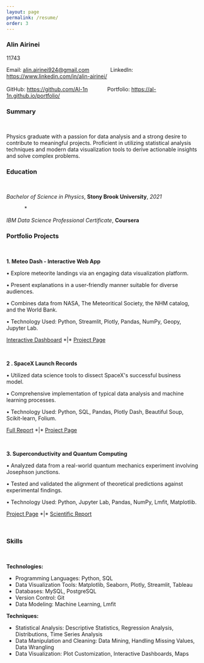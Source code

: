 ```yaml
---
layout: page
permalink: /resume/
order: 3
---
```


### **Alin Airinei**
11743

Email: [alin.airinei924@gmail.com](mailto:alin.airinei924@gmail.com)  &nbsp;&nbsp;&nbsp;&nbsp;&nbsp;&nbsp;&nbsp;&nbsp;&nbsp;&nbsp;&nbsp;&nbsp;  LinkedIn: <https://www.linkedin.com/in/alin-airinei/>  
&nbsp;&nbsp;&nbsp;&nbsp;&nbsp;&nbsp;&nbsp;&nbsp;&nbsp;&nbsp;&nbsp;&nbsp;  
GitHub: <https://github.com/Al-1n> &nbsp;&nbsp;&nbsp;&nbsp;&nbsp;&nbsp;&nbsp;&nbsp;&nbsp;&nbsp;&nbsp;  Portfolio: <https://al-1n.github.io/portfolio/>

### **Summary**

&nbsp;

Physics graduate with a passion for data analysis and a strong desire to contribute to meaningful projects. Proficient in utilizing statistical analysis techniques and modern data visualization tools to derive actionable insights and solve complex problems.

### **Education**

&nbsp;

*Bachelor of Science in Physics*, **Stony Brook University**, *2021*

&nbsp;&nbsp;&nbsp;&nbsp;&nbsp;&nbsp;&nbsp;&nbsp;&nbsp;&nbsp;&nbsp;  * &nbsp;&nbsp;&nbsp;&nbsp;&nbsp;&nbsp;&nbsp;&nbsp;&nbsp;&nbsp;&nbsp; 

*IBM Data Science Professional Certificate*, **Coursera**

### **Portfolio Projects**

&nbsp;

**1. Meteo Dash - Interactive Web App**

• Explore meteorite landings via an engaging data visualization platform.

• Present explanations in a user-friendly manner suitable for diverse audiences.

• Combines data from NASA, The Meteoritical Society, the NHM catalog, and the World Bank.

• Technology Used: Python, Streamlit, Plotly, Pandas, NumPy, Geopy, Jupyter Lab.

[Interactive Dashboard](<https://meteo-dash.streamlit.app/>) \*|\* [Project Page](https://al-1n.github.io/portfolio/1_project/)

&nbsp;

**2 . SpaceX Launch Records**

• Utilized data science tools to dissect SpaceX's successful business model.

• Comprehensive implementation of typical data analysis and machine learning processes.

• Technology Used: Python, SQL, Pandas, Plotly Dash, Beautiful Soup, Scikit-learn, Folium.

[Full Report](https://github.com/Al-1n/IBM_SpaceX_Capstone/blob/main/SpaceX_Final_Report.pdf) \*|\* [Project Page](https://al-1n.github.io/portfolio/3_project/)

&nbsp;

**3. Superconductivity and Quantum Computing**

• Analyzed data from a real-world quantum mechanics experiment involving Josephson junctions.

• Tested and validated the alignment of theoretical predictions against experimental findings.

• Technology Used: Python, Jupyter Lab, Pandas, NumPy, Lmfit, Matplotlib.

[Project Page](https://al-1n.github.io/portfolio/6_project%) \*|\* [Scientific Report](https://github.com/Al-1n/Superconductivity/blob/main/Superconductivity.pdf)

&nbsp;

### **Skills**

&nbsp;

**Technologies:**
- Programming Languages: Python, SQL
- Data Visualization Tools: Matplotlib, Seaborn, Plotly, Streamlit, Tableau
- Databases: MySQL, PostgreSQL
- Version Control: Git
- Data Modeling: Machine Learning, Lmfit

**Techniques:**
- Statistical Analysis: Descriptive Statistics, Regression Analysis, Distributions, Time Series Analysis
- Data Manipulation and Cleaning: Data Mining, Handling Missing Values, Data Wrangling
- Data Visualization: Plot Customization, Interactive Dashboards, Maps
